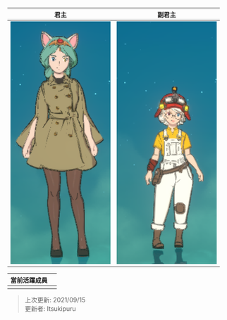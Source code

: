 | 君主 | 副君主 |
|---|---|
| ![](figures/leaders/蘇菲.png) | ![](figures/leaders/阿加莎.png) |

| 當前活躍成員 | |
|---|---|
| | |

> 上次更新: 2021/09/15  
> 更新者: Itsukipuru  